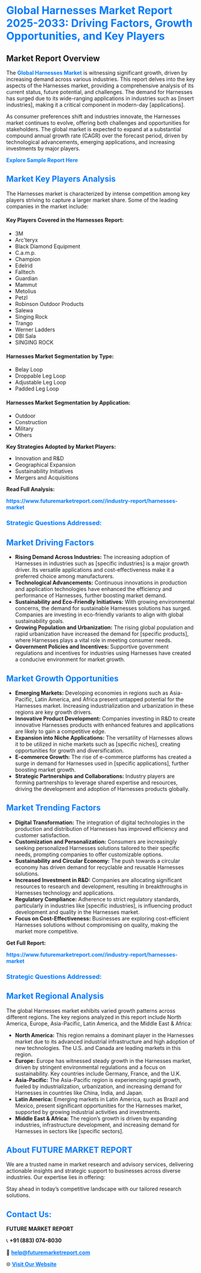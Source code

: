 <h1 style="color: #007BFF;">Global Harnesses Market Report 2025-2033: Driving Factors, Growth Opportunities, and Key Players</h1>

<section id="overview">
<h2>Market Report Overview</h2>
<p>The <a href="https://www.futuremarketreport.com//industry-report/harnesses-market" style="color: #007BFF; text-decoration: none;"><strong>Global Harnesses Market</strong></a> is witnessing significant growth, driven by increasing demand across various industries. This report delves into the key aspects of the Harnesses market, providing a comprehensive analysis of its current status, future potential, and challenges. The demand for Harnesses has surged due to its wide-ranging applications in industries such as [insert industries], making it a critical component in modern-day [applications].</p>
<p>As consumer preferences shift and industries innovate, the Harnesses market continues to evolve, offering both challenges and opportunities for stakeholders. The global market is expected to expand at a substantial compound annual growth rate (CAGR) over the forecast period, driven by technological advancements, emerging applications, and increasing investments by major players.</p>
</section>

<section id="overview">
<p><a href="https://www.futuremarketreport.com//request-sample/reportId=83380" style="color: #007BFF; text-decoration: none;"><strong>Explore Sample Report Here</strong></a></p>
</section>

<section id="key-players">
<h2 style="color: #007BFF;">Market Key Players Analysis</h2>
<p>The Harnesses market is characterized by intense competition among key players striving to capture a larger market share. Some of the leading companies in the market include:</p>
<h4>Key Players Covered in the Harnesses Report:</h4>
<ul><li>3M</li><li>Arc&#039;teryx</li><li>Black Diamond Equipment</li><li>C.a.m.p.</li><li>Champion</li><li>Edelrid</li><li>Falltech</li><li>Guardian</li><li>Mammut</li><li>Metolius</li><li>Petzl</li><li>Robinson Outdoor Products</li><li>Salewa</li><li>Singing Rock</li><li>Trango</li><li>Werner Ladders</li><li>DBI Sala</li><li>SINGING ROCK</li></ul>
<h4>Harnesses Market Segmentation by Type:</h4>
<ul><li>Belay Loop</li><li>Droppable Leg Loop</li><li>Adjustable Leg Loop</li><li>Padded Leg Loop</li></ul>

<h4>Harnesses Market Segmentation by Application:</h4>
<ul><li>Outdoor</li><li>Construction</li><li>Military</li><li>Others</li></ul>
<p><strong>Key Strategies Adopted by Market Players:</strong></p>
<ul>
<li>Innovation and R&D</li>
<li>Geographical Expansion</li>
<li>Sustainability Initiatives</li>
<li>Mergers and Acquisitions</li>
</ul>
</section>

<section>
<p><strong>Read Full Analysis: </strong></p><a href="https://www.futuremarketreport.com//industry-report/harnesses-market" style="color: #007BFF; text-decoration: none;"><strong>https://www.futuremarketreport.com//industry-report/harnesses-market</strong></a>
<h3 style="color: #007BFF;">Strategic Questions Addressed:</h3>
</section>

<section id="driving-factors">
<h2 style="color: #007BFF;">Market Driving Factors</h2>
<ul>
<li><strong>Rising Demand Across Industries:</strong> The increasing adoption of Harnesses in industries such as [specific industries] is a major growth driver. Its versatile applications and cost-effectiveness make it a preferred choice among manufacturers.</li>
<li><strong>Technological Advancements:</strong> Continuous innovations in production and application technologies have enhanced the efficiency and performance of Harnesses, further boosting market demand.</li>
<li><strong>Sustainability and Eco-Friendly Initiatives:</strong> With growing environmental concerns, the demand for sustainable Harnesses solutions has surged. Companies are investing in eco-friendly variants to align with global sustainability goals.</li>
<li><strong>Growing Population and Urbanization:</strong> The rising global population and rapid urbanization have increased the demand for [specific products], where Harnesses plays a vital role in meeting consumer needs.</li>
<li><strong>Government Policies and Incentives:</strong> Supportive government regulations and incentives for industries using Harnesses have created a conducive environment for market growth.</li>
</ul>
</section>

<section id="growth-opportunities">
<h2 style="color: #007BFF;">Market Growth Opportunities</h2>
<ul>
<li><strong>Emerging Markets:</strong> Developing economies in regions such as Asia-Pacific, Latin America, and Africa present untapped potential for the Harnesses market. Increasing industrialization and urbanization in these regions are key growth drivers.</li>
<li><strong>Innovative Product Development:</strong> Companies investing in R&D to create innovative Harnesses products with enhanced features and applications are likely to gain a competitive edge.</li>
<li><strong>Expansion into Niche Applications:</strong> The versatility of Harnesses allows it to be utilized in niche markets such as [specific niches], creating opportunities for growth and diversification.</li>
<li><strong>E-commerce Growth:</strong> The rise of e-commerce platforms has created a surge in demand for Harnesses used in [specific applications], further boosting market growth.</li>
<li><strong>Strategic Partnerships and Collaborations:</strong> Industry players are forming partnerships to leverage shared expertise and resources, driving the development and adoption of Harnesses products globally.</li>
</ul>
</section>

<section id="trending-factors">
<h2 style="color: #007BFF;">Market Trending Factors</h2>
<ul>
<li><strong>Digital Transformation:</strong> The integration of digital technologies in the production and distribution of Harnesses has improved efficiency and customer satisfaction.</li>
<li><strong>Customization and Personalization:</strong> Consumers are increasingly seeking personalized Harnesses solutions tailored to their specific needs, prompting companies to offer customizable options.</li>
<li><strong>Sustainability and Circular Economy:</strong> The push towards a circular economy has driven demand for recyclable and reusable Harnesses solutions.</li>
<li><strong>Increased Investment in R&D:</strong> Companies are allocating significant resources to research and development, resulting in breakthroughs in Harnesses technology and applications.</li>
<li><strong>Regulatory Compliance:</strong> Adherence to strict regulatory standards, particularly in industries like [specific industries], is influencing product development and quality in the Harnesses market.</li>
<li><strong>Focus on Cost-Effectiveness:</strong> Businesses are exploring cost-efficient Harnesses solutions without compromising on quality, making the market more competitive.</li>
</ul>
</section>

<section>
<p><strong>Get Full Report: </strong></p><a href="https://www.futuremarketreport.com//industry-report/harnesses-market" style="color: #007BFF; text-decoration: none;"><strong>https://www.futuremarketreport.com//industry-report/harnesses-market</strong></a>
<h3 style="color: #007BFF;">Strategic Questions Addressed:</h3>
</section>


<section id="regional-analysis">
<h2 style="color: #007BFF;">Market Regional Analysis</h2>
<p>The global Harnesses market exhibits varied growth patterns across different regions. The key regions analyzed in this report include North America, Europe, Asia-Pacific, Latin America, and the Middle East & Africa:</p>
<ul>
<li><strong>North America:</strong> This region remains a dominant player in the Harnesses market due to its advanced industrial infrastructure and high adoption of new technologies. The U.S. and Canada are leading markets in this region.</li>
<li><strong>Europe:</strong> Europe has witnessed steady growth in the Harnesses market, driven by stringent environmental regulations and a focus on sustainability. Key countries include Germany, France, and the U.K.</li>
<li><strong>Asia-Pacific:</strong> The Asia-Pacific region is experiencing rapid growth, fueled by industrialization, urbanization, and increasing demand for Harnesses in countries like China, India, and Japan.</li>
<li><strong>Latin America:</strong> Emerging markets in Latin America, such as Brazil and Mexico, present significant opportunities for the Harnesses market, supported by growing industrial activities and investments.</li>
<li><strong>Middle East & Africa:</strong> The region’s growth is driven by expanding industries, infrastructure development, and increasing demand for Harnesses in sectors like [specific sectors].</li>
</ul>
</section>

<footer>
<h2 style="color: #007BFF;">About FUTURE MARKET REPORT</h2>
<p>We are a trusted name in market research and advisory services, delivering actionable insights and strategic support to businesses across diverse industries. Our expertise lies in offering:</p>

<p>Stay ahead in today’s competitive landscape with our tailored research solutions.</p>

<h2 style="color: #007BFF;">Contact Us:</h2>
<p><strong>FUTURE MARKET REPORT</strong></p>
<p>📞 <strong>+91 (883) 074-8030</strong></p>
<p>📧 <strong><a href="mailto:help@futuremarketreport.com" style="color: #007BFF;">help@futuremarketreport.com</a></strong></p>
<p>🌐 <strong><a href="https://www.futuremarketreport.com/" style="color: #007BFF;">Visit Our Website</a></strong></p>
</footer>